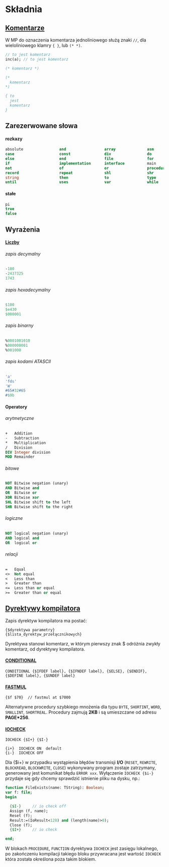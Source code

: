 # Składnia

## [Komentarze](http://www.freepascal.org/docs-html/ref/refse2.html)

W MP do oznaczenia komentarza jednoliniowego służą znaki `//`, dla wieloliniowego klamry `{ }`, lub `(* *)`.

```pascal
// to jest komentarz
inc(a); // to jest komentarz

(* komentarz *)

(*
  komentarz
*)

{ to
  jest
  komentarz
}
```

## Zarezerwowane słowa

#### rozkazy

```pascal
absolute                and                 array              asm                 begin
case                    const               div                do                  downto
else                    end                 file               for                 function
if                      implementation      interface          main                mod
not                     of                  or                 procedure           program
record                  repeat              shl                shr                 stack
string                  then                to                 type                unit
until                   uses                var                while               xor
```

#### stałe

```pascal
pi
true
false
```

## Wyrażenia

#### [Liczby](http://www.freepascal.org/docs-html/ref/refse6.html)

###### zapis decymalny
```pascal
-100
-2437325
1743
```
###### zapis hexadecymalny
```pascal
$100
$e430
$000001
```
###### zapis binarny
```pascal
%0001001010
%000000001
%001000
```
###### zapis kodami ATASCII
```pascal
'a'
'fds'
'W'
#65#32#65
#$9b
```

#### Operatory

###### arytmetyczne

```pascal
+   Addition
-   Subtraction
*   Multiplication
/   Division
DIV Integer division
MOD Remainder
```

###### bitowe

```pascal
NOT Bitwise negation (unary)
AND Bitwise and
OR  Bitwise or
XOR Bitwise xor
SHL Bitwise shift to the left
SHR Bitwise shift to the right
```

###### logiczne

```pascal
NOT logical negation (unary)
AND logical and
OR  logical or
```

###### relacji

```pascal
=   Equal
<>  Not equal
<   Less than
>   Greater than
<=  Less than or equal
>=  Greater than or equal
```

## [Dyrektywy kompilatora](http://www.freepascal.org/docs-html/prog/progch1.html#x5-40001)

Zapis dyrektyw kompilatora ma postać:

    {$dyrektywa parametry}
    {$lista_dyrektyw_przełącznikowych}

Dyrektywa stanowi komentarz, w którym pierwszy znak $ odróżnia zwykły komentarz, od dyrektywy kompilatora.

#### [CONDITIONAL](https://wiki.freepascal.org/Conditional_compilation)

```
CONDITIONAL {$IFDEF label}, {$IFNDEF label}, {$ELSE}, {$ENDIF}, {$DEFINE label}, {$UNDEF label}
```

#### [FASTMUL](https://codebase64.org/doku.php?id=base:seriously_fast_multiplication)

```
{$f $70}  // fastmul at $7000
```

Alternatywne procedury szybkiego mnożenia dla typu `BYTE`, `SHORTINT`, `WORD`, `SMALLINT`, `SHORTREAL`. Procedury zajmują **2KB** i są umieszczane od adresu __PAGE*256__.

#### [IOCHECK](https://www.freepascal.org/docs-html/prog/progsu38.html#x45-440001.2.38)

```
IOCHECK {$I+} {$I-}

{i+}  IOCHECK ON  default
{i-}  IOCHECK OFF
```

Dla {$i+} w przypadku wystąpienia błędów transmisji **I/O** (`RESET`, `REWRITE`, `BLOCKREAD`, `BLOCKWRITE`, `CLOSE`) wykonywany program zostaje zatrzymany, generowany jest komunikat błędu `ERROR xxx`. Wyłączenie `IOCHECK {$i-}` przydaje się gdy chcemy sprawdzić istnienie pliku na dysku, np.:

```pascal
function FileExists(name: TString): Boolean;
var f: file;
begin

  {$I-}     // io check off
  Assign (f, name);
  Reset (f);
  Result:=(IoResult<128) and (length(name)>0);
  Close (f);
  {$I+}     // io check

end;
```

W blokach `PROCEDURE`, `FUNCTION` dyrektywa `IOCHECK` jest zasięgu lokalnego, po zakończeniu kompilacji takiego bloku przywracana jest wartość `IOCHECK` która została określona poza takim blokiem.